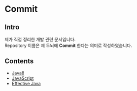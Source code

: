 # Commit

## Intro
제가 직접 정리한 개발 관련 문서입니다.  
Repository 이름은 제 두뇌에 **Commit** 한다는 의미로 작성하였습니다.

## Contents
* [Java8](./java8/README.md)
* [JavaScript](./javascript/README.md)
* [Effective Java](./effective-java/README.md)